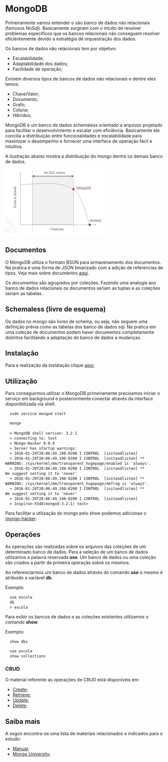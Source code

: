 # MongoDB

Primeiramente vamos entender o são banco de dados não relacionais (famosos NoSql). Basicamente surgiram com o intuito de resolver problemas específicos que os bancos relacionais não conseguem resolver eficientemente devido a estratégia de orquestração dos dados.

Os bancos de dados não relacionais tem por objetivo:

- Escalabilidade;
- Adaptabilidade dos dados;
- Facilidade de operação;

Existem diversos tipos de bancos de dados não relacionais e dentre eles temos:

- Chave/Valor;
- Documento;
- Grafo;
- Coluna;
- Híbridos;

MongoDB é um banco de dados schemaless orientado a arquivos projetado para facilitar o desenvolvimento e escalar com eficiência. Basicamente ele concilia a distribuição entre funcionalidades e escalabilidade para maximizar o desempenho e fornecer uma interface de operação fácil e intuitiva.

A ilustração abaixo mostra a distribuição do mongo dentre os demais banco de dados.

![Features vs Scale](./imagens/feature-vs-scale.png)

## Documentos

O MongoDB utiliza o formato BSON para armazenamento dos documentos. Na pratica é uma forma de JSON binarizado com a adição de referencias de tipos. Veja mais sobre documentos [aqui](https://docs.mongodb.org/manual/core/document/).

Os documentos são agrupados por coleções. Fazendo uma analogia aos banco de dados relacionais os documentos seriam as tuplas e as coleções seriam as tabelas.

## Schemaless (livre de esquema)

Os dados no mongo são livres de schema, ou seja, não seguem uma definição prévia como as tabelas dos banco de dados sql. Na pratica em uma coleção de documentos podem haver documentos completamente distintos facilitando a adaptação do banco de dados a mudanças.

## Instalação

Para a realização da instalação clique [aqui](https://docs.mongodb.org/manual/installation/);

## Utilização

Para conseguirmos utilizar o MongoDB primeiramente precisamos iniciar o serviço em background e posteriormente conectar através da interface disponibilizada via shell.

```mongodb
  sudo service mongod start
```

```mongodb
  mongo

  > MongoDB shell version: 3.2.1
  > connecting to: test
  > Mongo-Hacker 0.0.9
  > Server has startup warnings:
  > 2016-01-29T20:06:49.198-0200 I CONTROL  [initandlisten]
  > 2016-01-29T20:06:49.198-0200 I CONTROL  [initandlisten] ** WARNING: /sys/kernel/mm/transparent_hugepage/enabled is 'always'.
  > 2016-01-29T20:06:49.198-0200 I CONTROL  [initandlisten] **        We suggest setting it to 'never'
  > 2016-01-29T20:06:49.198-0200 I CONTROL  [initandlisten] ** WARNING: /sys/kernel/mm/transparent_hugepage/defrag is 'always'.
  > 2016-01-29T20:06:49.198-0200 I CONTROL  [initandlisten] **        We suggest setting it to 'never'
  > 2016-01-29T20:06:49.198-0200 I CONTROL  [initandlisten]
  > Inspiron-5548(mongod-3.2.1) test>
```

Para facilitar a utilização do mongo pelo show podemos adicionao o [mongo-hacker](https://github.com/TylerBrock/mongo-hacker).

## Operações

As operações são realizadas sobre os arquivos das coleções de um determinado banco de dados. Para a seleção de um banco de dados utilizamos a palavra reservada **use**. Um banco de dados ou uma coleção são criados a partir da primeira operação sobre os mesmos.

Ao referenciarmos um banco de dados através do comando **use** o mesmo é atribuido a variável **db**.

Exemplo:

```mongodb
  use escola
  db
  > escola
```

Para exibir os bancos de dados e as coleções existentes utilizamos o comando **show**.

Exemplo:

```mongodb
  show dbs
```

```mongodb
  use escola
  show collections
```

### CRUD

O material referente as operações de CRUD está disponíveis em:

- [Create](./mongodb-insercao);
- [Retrieve]();
- [Update]();
- [Delete]();

## Saiba mais

A seguir encontra-se uma lista de materiais relacionados e indicados para o estudo:

- [Manual](https://docs.mongodb.org/manual/);
- [Mongo University](https://university.mongodb.com/);

